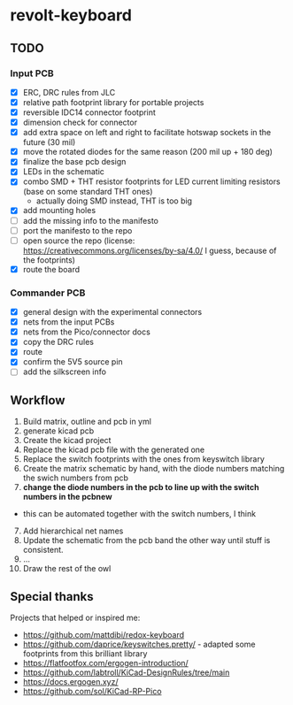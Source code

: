 # revolt-keyboard

## TODO

### Input PCB

- [x] ERC, DRC rules from JLC
- [x] relative path footprint library for portable projects
- [x] reversible IDC14 connector footprint
- [x] dimension check for connector
- [x] add extra space on left and right to facilitate hotswap sockets in the future (30 mil)
- [x] move the rotated diodes for the same reason (200 mil up + 180 deg)
- [x] finalize the base pcb design
- [x] LEDs in the schematic
- [x] combo SMD + THT resistor footprints for LED current limiting resistors (base on some standard THT ones)
  - actually doing SMD instead, THT is too big
- [x] add mounting holes
- [ ] add the missing info to the manifesto
- [ ] port the manifesto to the repo
- [ ] open source the repo (license: https://creativecommons.org/licenses/by-sa/4.0/ I guess, because of the footprints)
- [x] route the board

### Commander PCB

- [x] general design with the experimental connectors
- [x] nets from the input PCBs
- [x] nets from the Pico/connector docs
- [x] copy the DRC rules
- [x] route
- [x] confirm the 5V5 source pin
- [ ] add the silkscreen info

## Workflow

1. Build matrix, outline and pcb in yml
2. generate kicad pcb
3. Create the kicad project
4. Replace the kicad pcb file with the generated one
5. Replace the switch footprints with the ones from keyswitch library
5. Create the matrix schematic by hand, with the diode numbers matching the swich numbers from pcb
6. **change the diode numbers in the pcb to line up with the switch numbers in the pcbnew**
  - this can be automated together with the switch numbers, I think
7. Add hierarchical net names
7. Update the schematic from the pcb band the other way until stuff is consistent.
8. ...
8. Draw the rest of the owl

## Special thanks

Projects that helped or inspired me:

- https://github.com/mattdibi/redox-keyboard
- https://github.com/daprice/keyswitches.pretty/ - adapted some footprints from this brilliant library
- https://flatfootfox.com/ergogen-introduction/
- https://github.com/labtroll/KiCad-DesignRules/tree/main
- https://docs.ergogen.xyz/
- https://github.com/sol/KiCad-RP-Pico
